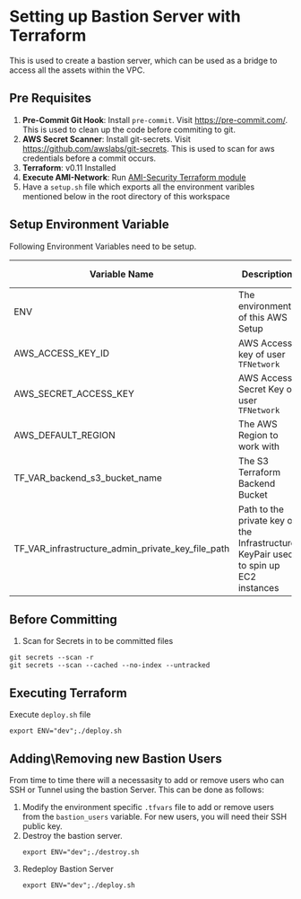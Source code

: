 # Setting up Bastion Server with Terraform

This is used to create a bastion server, which can be used as a bridge to access all the assets within the VPC.

## Pre Requisites

1. **Pre-Commit Git Hook**: Install `pre-commit`. Visit https://pre-commit.com/. This is used to clean up the code before commiting to git.
2. **AWS Secret Scanner**: Install git-secrets. Visit https://github.com/awslabs/git-secrets. This is used to scan for aws credentials before a commit occurs.
3. **Terraform**: v0.11 Installed
4. **Execute AMI-Network**: Run [AMI-Security Terraform module](https://github.com/galileoinsights-ami/terraform-ami-network)
5. Have a `setup.sh` file which exports all the environment varibles mentioned below in the root directory of this workspace

## Setup Environment Variable

Following Environment Variables need to be setup.

Variable Name | Description | Required? | Example Values
---|---|---|---
ENV | The environment of this AWS Setup | Yes | dev, prod
AWS_ACCESS_KEY_ID | AWS Access key of user `TFNetwork` | Yes |
AWS_SECRET_ACCESS_KEY | AWS Access Secret Key of user `TFNetwork` | Yes |
AWS_DEFAULT_REGION | The AWS Region to work with | Yes | us-east-2
TF_VAR_backend_s3_bucket_name | The S3 Terraform Backend Bucket | Yes | ami-terraform-configs
TF_VAR_infrastructure_admin_private_key_file_path | Path to the private key of the Infrastructure KeyPair used to spin up EC2 instances | Yes | SSH Private Key File Path

## Before Committing

1. Scan for Secrets in to be committed files

```
git secrets --scan -r
git secrets --scan --cached --no-index --untracked
```

## Executing Terraform

Execute `deploy.sh` file

```
export ENV="dev";./deploy.sh
```


## Adding\Removing new Bastion Users

From time to time there will a necessasity to add or remove users who can SSH or Tunnel using the bastion Server. This can be done as follows:

1. Modify the environment specific `.tfvars` file to add or remove users from the `bastion_users` variable. For new users, you will need their SSH public key.
2. Destroy the bastion server.
	```
	export ENV="dev";./destroy.sh
	```
3. Redeploy Bastion Server
	```
	export ENV="dev";./deploy.sh
	```